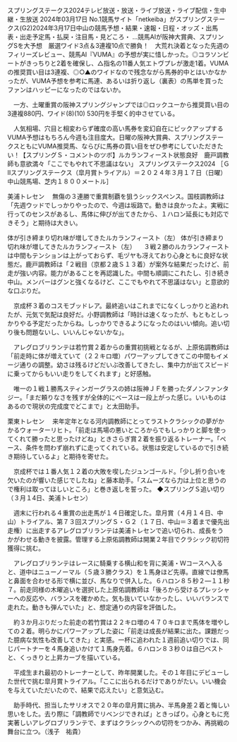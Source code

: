 スプリングステークス2024テレビ放送・放送・ライブ放送・ライブ配信・生中継・生放送 2024年03月17日
No.1競馬サイト「netkeiba」がスプリングステークス(G2)2024年3月17日中山の競馬予想・結果・速報・日程・オッズ・出馬表・出走予定馬・払戻・注目馬・見どころ・ ...競馬AIが阪神大賞典、スプリングSを大予想　厳選ワイド3点＆3連複10点で勝負！　大荒れ決着となった先週のフィリーズレビュー、競馬AI『VUMA』の予想が実に惜しかった。◎コラソンビートがきっちりと2着を確保し、△指名の11番人気エトヴプレが激走1着。VUMAの推奨買い目は3連複、◎○▲のワイドなので残念ながら馬券的中とはいかなかったが、VUMA予想を参考に馬連、あるいは折り返し（裏表）の馬単を買ったファンはハッピーになったのではないか。

　一方、土曜重賞の阪神スプリングジャンプでは◎ロックユーから推奨買い目の3連複880円、ワイド(8)(10) 530円を手堅く的中させている。

　人気相場、穴目と相変わらず確度の高い馬券を変幻自在にピックアップするVUMA予想はもちろん今週も注目度大。日曜の阪神大賞典、スプリングステークスともにVUMA推奨馬、ならびに馬券の買い目をぜひ参考にしていただきたい！【スプリングＳ・コメントのツボ】ルカランフィースト状態良好　鹿戸調教師も意欲満々「ここでもやれて不思議はない」
スプリングステークス2024
［ＧⅡスプリングステークス（皐月賞トライアル）＝２０２４年３月１７日（日曜）中山競馬場、芝内１８００メートル］

美浦トレセン
　無傷の３連勝で重賞制覇を狙うシックスペンス。国枝調教師は「先週ウッドでしっかりやったので、今週は坂路で。動きは良かったよ。実戦に行ってのセンスがあるし、馬体に伸びが出てきたから、１ハロン延長にも対応できそう」と期待は大きい。

体が引き締まり切れ味が増してきたルカランフィースト（左）
体が引き締まり切れ味が増してきたルカランフィースト（左）
　３戦２勝のルカランフィーストは中間もテンションは上がっておらず、毛ヅヤも冴えており心身ともに良好な状態だ。鹿戸調教師は「２戦目（京都２歳Ｓ１３着）が案外な結果だったけど、前走が強い内容。能力があることを再認識した。中間も順調にこれたし、引き続き中山。メンバーはグンと強くなるけど、ここでもやれて不思議はない」と意欲的な口ぶりだ。

　京成杯３着のコスモブッドレア。最終追いはこれまでになくしっかりと追われたが、元気で気配は良好だ。小野調教師は「時計は速くなったが、もともとしっかりやる予定だったからね。しっかりできるようになったのはいい傾向。追い切り後も問題ないし、いいんじゃないかな」。

　アレグロブリランテは若竹賞２着からの重賞初挑戦となるが、上原佑調教師は「前走時に体が増えていて（２２キロ増）パワーアップしてきてこの中間もイメージ通りの調整。幼さは残るけどだいぶ改善してきたし、集中力が出てスピードに乗ってからもいい走りをしてくれます」と好感触。

　唯一の１戦１勝馬スティンガーグラスの姉は阪神ＪＦを勝ったダノンファンタジー。「まだ頼りなさを残すが全体的にベースは一段上がった感じ。いいものはあるので現状の完成度でどこまで」と太田助手。

栗東トレセン
　来年定年となる河内調教師にとってラストクラシックの夢がかかるウォーターリヒト。「前走は馬場の悪いところからでもしっかりと脚を使ってくれて勝ったと思ったけどね」ときさらぎ賞２着を振り返るトレーナー。「ペース、条件を問わず崩れずに走ってくれている。状態は安定しているので引き続き期待しているよ」と期待を寄せた。

　京成杯では１番人気１２着の大敗を喫したジュンゴールド。「少し折り合いを欠いたのが響いた感じでしたね」と藤本助手。「スムーズなら力は上位と思うので権利は取ってほしいところ」と巻き返しを誓った。
◆スプリングＳ追い切り（３月１4日、美浦トレセン）

　週末に行われる４重賞の出走馬が１４日確定した。皐月賞（４月１４日、中山）トライアル、第７３回スプリングＳ・Ｇ２（１７日、中山＝３着まで優先出走権）に出走するアレグロブリランテは美浦トレセンで追い切られ、成長をうかがわせる動きを披露。管理する上原佑調教師は開業２年目でクラシック初切符獲得に挑む。

　アレグロブリランテはレースに騎乗する横山和を背に美浦・Ｗコースへ入ると、道中はニューノーマル（５歳３勝クラス）を１馬身ほど先導。直線では僚馬と鼻面を合わせる形で横に並び、馬なりで併入した。６ハロン８５秒２―１１秒７。前走同様の木曜追いを選択した上原佑調教師は「後ろから受けるプレッシャーへの反応や、バランスを確かめた。気も抜いていなかったし、いいバランスで走れた。動きも弾んでいた」と、想定通りの内容を評価した。

　約３か月ぶりだった前走の若竹賞は２２キロ増の４７０キロまで馬体を増やしての２着。明らかにパワーアップした姿に「前走は成長が結果に出た。課題だった臆病な気性も改善してきた」と実感。一杯に追われた１週前追い切りでは、同じパートナーを４馬身追いかけて１馬身先着。６ハロン８３秒０は自己ベストと、くっきりと上昇カーブを描いている。

　平成生まれ最初のトレーナーとして、昨年開業した。その１年目にデビューした世代で挑む皐月賞トライアル。「ここに出られるだけでありがたい。いい機会を与えていただいたので、結果で応えたい」と意気込む。

　助手時代、担当したサリオスで２０年の皐月賞に挑み、半馬身差２着と悔しい思いをした。去り際に「調教師でリベンジできれば」ときっぱり。心身ともに充実著しいアレグロブリランテで、まずはクラシックへの切符をつかみ、再挑戦の舞台に立つ。（浅子　祐貴）
